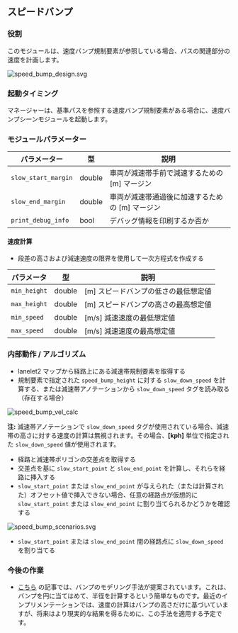 ## スピードバンプ

### 役割

このモジュールは、速度バンプ規制要素が参照している場合、パスの関連部分の速度を計画します。

![speed_bump_design.svg](docs/speed_bump_design.svg)

### 起動タイミング

マネージャーは、基準パスを参照する速度バンプ規制要素がある場合に、速度バンプシーンモジュールを起動します。

### モジュールパラメーター

| パラメーター          | 型    | 説明                                                   |
| ------------------- | ------ | ------------------------------------------------------- |
| `slow_start_margin` | double | 車両が減速帯手前で減速するための [m] マージン |
| `slow_end_margin`   | double | 車両が減速帯通過後に加速するための [m] マージン |
| `print_debug_info`  | bool   | デバッグ情報を印刷するか否か                        |

#### 速度計算

- 段差の高さおよび減速速度の限界を使用して一次方程式を作成する

| パラメータ    | 型   | 説明                                       |
| ------------ | ------ | ------------------------------------------------- |
| `min_height` | double | [m] スピードバンプの低さの最低想定値   |
| `max_height` | double | [m] スピードバンプの高さの最高想定値   |
| `min_speed`  | double | [m/s] 減速速度の最低想定値 |
| `max_speed`  | double | [m/s] 減速速度の最高想定値 |

### 内部動作 / アルゴリズム

- lanelet2 マップから経路上にある減速帯規制要素を取得する
- 規制要素で指定された `speed_bump_height` に対する `slow_down_speed` を計算する、または減速帯アノテーションから `slow_down_speed` タグを読み取る（存在する場合）

![speed_bump_vel_calc](docs/speed_bump_vel_calc.png)

**注:** 減速帯アノテーションで `slow_down_speed` タグが使用されている場合、減速帯の高さに対する速度の計算は無視されます。その場合、**[kph]** 単位で指定された `slow_down_speed` 値が使用されます。

- 経路と減速帯ポリゴンの交差点を取得する
- 交差点を基に `slow_start_point` と `slow_end_point` を計算し、それらを経路に挿入する
- `slow_start_point` または `slow_end_point` が与えられた（または計算された）オフセット値で挿入できない場合、任意の経路点が仮想的に `slow_start_point` または `slow_end_point` に割り当てられるかどうかを確認する

![speed_bump_scenarios.svg](docs/speed_bump_scenarios.svg)

- `slow_start_point` または `slow_end_point` 間の経路点に `slow_down_speed` を割り当てる

### 今後の作業

- [こちら](https://journals.sagepub.com/doi/10.1155/2014/736576) の記事では、バンプのモデリング手法が提案されています。これは、バンプを円に当てはめて、半径を計算するという簡単なものです。最近のインプリメンテーションでは、速度の計算はバンプの高さだけに基づいていますが、将来はより現実的な結果を得るために、この手法を適用する予定です。

